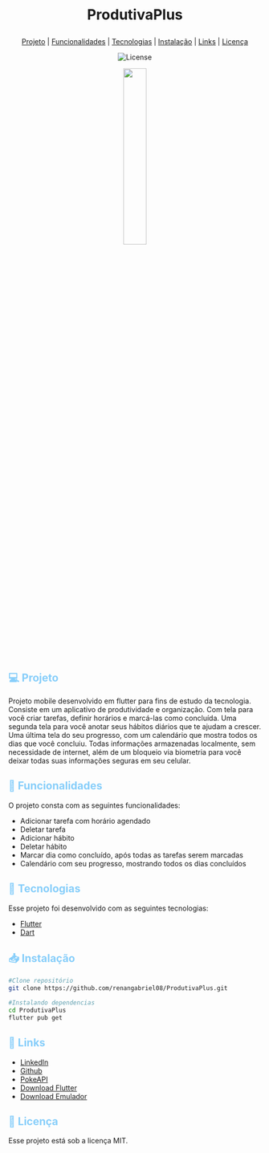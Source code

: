 <h1 align="center">
    <p>ProdutivaPlus</p>
</h1>

<p align="center">
  <a href="#projeto">Projeto</a>&nbsp;|
  <a href="#funcionalidades">Funcionalidades</a>&nbsp;|
  <a href="#tecnologias">Tecnologias</a>&nbsp;|
  <a href="#instalacao">Instalação</a>&nbsp;|
  <a href="#links">Links</a>&nbsp;|
  <a href="#licenca">Licença</a>
</p>

<p align="center">
  <img alt="License" src="https://img.shields.io/static/v1?label=license&message=MIT&color=49AA26&labelColor=000000">
</p>

<p align="center">
  <img width="30%" src="./assets/app.gif">
</p>

<div id='projeto'>
  <h2 style="color: #87CEFA;"> 💻 Projeto </h2>
  Projeto mobile desenvolvido em flutter para fins de estudo da tecnologia.
  <br>
  Consiste em um aplicativo de produtividade e organização. Com tela para você criar tarefas, definir horários e marcá-las como concluída. Uma segunda tela para você anotar seus hábitos diários que te ajudam a crescer. Uma última tela do seu progresso, com um calendário que mostra todos os dias que você concluiu. Todas informações armazenadas localmente, sem necessidade de internet, além de um bloqueio via biometria para você deixar todas suas informações seguras em seu celular. 
</div>

<div id='funcionalidades'>
  <h2 style="color: #87CEFA;">🔨 Funcionalidades</h2>

  O projeto consta com as seguintes funcionalidades:

  - Adicionar tarefa com horário agendado
  - Deletar tarefa
  - Adicionar hábito
  - Deletar hábito
  - Marcar dia como concluído, após todas as tarefas serem marcadas
  - Calendário com seu progresso, mostrando todos os dias concluídos
  

</div>

<div id='tecnologias'>
  <h2 style="color: #87CEFA;">🚀 Tecnologias</h2>

  <p>
  Esse projeto foi desenvolvido com as seguintes tecnologias:

  - [Flutter](https://flutter.dev/)
  - [Dart](https://dart.dev/)
  </p>
</div>

<div id='instalacao'>
  <h2 style="color: #87CEFA;">📥 Instalação</h2>

  ```bash
  #Clone repositório
  git clone https://github.com/renangabriel08/ProdutivaPlus.git

  #Instalando dependencias
  cd ProdutivaPlus
  flutter pub get
```
  
</div>

<div id='links'>
  <h2 style="color: #87CEFA;">📍 Links</h2>

- [LinkedIn](https://www.linkedin.com/in/renan-gabriel/)
- [Github](https://github.com/renangabriel08)
- [PokeAPI](https://pokeapi.co/)
- [Download Flutter](https://flutter.dev/)
- [Download Emulador](https://developer.android.com/studio)
</div>

<div id='licenca'>
  <h2 style="color: #87CEFA;">📑 Licença</h2>

  <p>Esse projeto está sob a licença MIT.</p>
</div>